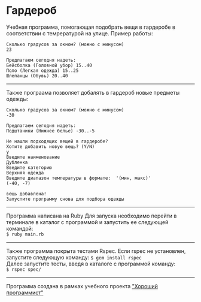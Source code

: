 Гардероб
======

Учебная программа, помогающая подобрать вещи в гардеробе в соответствии с темрературой на улице.
Пример работы:
```
Сколько градусов за окном? (можно с минусом)
23

Предлагаем сегодня надеть:
Бейсболка (Головной убор) 15..40
Поло (Легкая одежда) 15..25
Шлепанцы (Обувь) 20..40

```
___
Также програама позволяет добалять в гардероб новые предметы одежды:
```
Сколько градусов за окном? (можно с минусом)
-30 

Предлагаем сегодня надеть:
Подштаники (Нижнее белье) -30..-5

Не нашли подходящих вещей в гардеробе?
Хотите добавить новую вещь? (Y/N)
y
Введите наименование
Дубленка
Введите категорию
Верхняя одежда
Введите диапазон температуры в формате:  '(мин, макс)'
(-40, -7)       

вещь добавлена!
Запустите программу снова для подбора одежды
```
___

Программа написана на Ruby
Для запуска необходимо перейти в терминале в каталог с программой и запустить ее следующей командой:  
`$ ruby main.rb`
___

Также программа покрыта тестами Rspec. Если rspec не установлен, запустите следующую команду: `$ gem install rspec`  
Далее запустите тесты, введя в каталоге с программой команду:  
`$ rspec spec/`
___

Программа создана в рамках учебного проекта ["Хороший программист"](https://goodprogrammer.ru)
